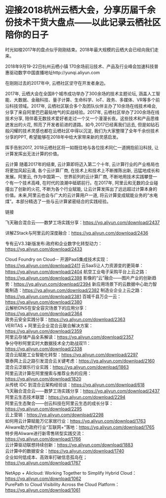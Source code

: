 # 迎接2018杭州云栖大会，分享历届千余份技术干货大盘点——以此记录云栖社区陪你的日子

时光如梭2017年的盘点似乎刚刚结束。2018年最大规模的云栖大会已经向我们走来。

2018年9月19-22日杭州云栖小镇 170余场前沿技术、产品及行业峰会加速科技普惠驱动数字中国直播地址http://yunqi.aliyun.com

在刚刚过去的2017年中, 云栖社区坚守在开发者身边。

2017年, 云栖大会在全国8个城市成功举办了300余场的技术主题论坛, 涵盖人工智能、大数据、金融科技、量子计算、生命科学、IoT、政务、多媒体、VR等多个前沿科技领域。2017年, 云栖社区联合多个及团队伙伴主办了10余场在线技术峰会, 分享了来自阿里巴巴最贴地气的实战经验。2017年, 云栖社区举办了200余场在线技术分享, 陪伴着无数技术爱好者走过一个又一个漫漫长夜。这些技术和产品思维迸发出的火花, 照亮了开发者前进的道路。如今,2017已经离我们远去, 但是如钻石般闪耀的技术灵感也都在云栖社区中得以沉淀, 我们为大家整理了全年千余份技术分享的PPT, 希望能够在2018年中给大家带来新的灵感启发。

挥手告别2017, 2018云栖社区将一如既往地与各位技术同仁一道拥抱前沿科技, 让计算发挥出无法计算的价值。

云计算
随着2017年的结束, 云计算即将迈入第二个十年, 云计算行业的产业格局也将更加风起云涌, 各个云计算厂商, 在技术上和技术上不断推陈出新, 迅猛地成长和发展。阿里云, 作为中国第一、世界前列的云计算厂商, 不断地用技术实践攀登一个有一个技术高峰, 在时代的浪潮中砥砺前行。在2017年, 阿里云和无数的企业碰撞出了创新的火花, 不断为各个行业赋能, 让云计算发挥出了远远超过计算本身的价值。未来,阿里云也会与广大的云计算用户一道, 将云计算变成赋能业务的“水电煤”。本部分精选了一些与云计算紧密结合的实践经验。

链接

飞天融合混合云——数梦工场实践分享：https://yq.aliyun.com/download/2437

详解ZStack与阿里云的深度融合：https://yq.aliyun.com/download/2436

专有云V3.3新版发布:政府和企业数字化转型动力：https://yq.aliyun.com/download/2433

Cloud Foundry on Cloud-- 开源PaaS集成技术实现：https://yq.aliyun.com/download/2411
云SaaS让人力资源变的更简单：https://yq.aliyun.com/download/2404
航空工业电子采购平台上云之路：https://yq.aliyun.com/download/2398
影像的“云”融合——图片产业的创新趋势：https://yq.aliyun.com/download/2394
新应用场景下的云数据中心助力智能制造：https://yq.aliyun.com/download/2382
制造业企业上云之路：https://yq.aliyun.com/download/2381
百城千县万企一云：https://yq.aliyun.com/download/2380   
云解析DNS在安全容灾场景下的应用分享：https://yq.aliyun.com/download/2364   
政务云安全实践分享：https://yq.aliyun.com/download/2363   
VERITAS + 阿里云企业混合云联合解决方案：https://yq.aliyun.com/download/2359   
阿里云存储产品全系解读：https://yq.aliyun.com/download/2357   
争分夺秒阿里实时大数据技术全力助战双11：https://yq.aliyun.com/download/2338   
混合云赋能工业智能化转型：https://yq.aliyun.com/download/2297   
银泰网上云之路引发混合云关键考虑：https://yq.aliyun.com/download/2160   
混合云泛娱乐行业实践：https://yq.aliyun.com/download/1863   
阿里云流计算在阿里搜索与推荐业务的应用：https://yq.aliyun.com/download/1820   
从传统 IDC 到混合云架构经验谈：https://yq.aliyun.com/download/618   
飞天融合混合云——数梦工场实践分享：https://yq.aliyun.com/download/2437   
阿里云生态技术联盟：https://yq.aliyun.com/download/2294   
阿里云生态聚合——创云科技在阿里云生态的成长分享：https://yq.aliyun.com/download/2295   
云上营销：https://yq.aliyun.com/download/2298   
如何用云计算赋能万亿家居行业：https://yq.aliyun.com/download/1763   
Aliware助力政府行业“互联网+”落地：https://yq.aliyun.com/download/1765   
特步用Aliware进行新零售转型实践交流：https://yq.aliyun.com/download/1766   
云计算驱动联想持续创新：https://yq.aliyun.com/download/1883    
云计算中的数据安全：https://yq.aliyun.com/download/1740   
企业如何低成本、高效率打破信息孤岛在；https://yq.aliyun.com/download/1767

NetApp + Alicloud: Working Together to Simplify Hybrid Cloud：https://yq.aliyun.com/download/1062    
PurePath to Cloud Visibility Across the Cloud Platform：https://yq.aliyun.com/download/1061   
